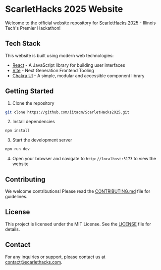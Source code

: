 # ScarletHacks 2025 Website

Welcome to the official website repository for [ScarletHacks 2025](https://scarlethacks.com/) - Illinois Tech's Premier Hackathon!

## Tech Stack

This website is built using modern web technologies:

- [React](https://reactjs.org/) - A JavaScript library for building user interfaces
- [Vite](https://vitejs.dev/) - Next Generation Frontend Tooling
- [Chakra UI](https://chakra-ui.com/) - A simple, modular and accessible component library

## Getting Started

1. Clone the repository

```bash
git clone https://github.com/iitacm/ScarletHacks2025.git
```

2. Install dependencies

```bash
npm install
```

3. Start the development server

```bash
npm run dev
```

4. Open your browser and navigate to `http://localhost:5173` to view the website

## Contributing

We welcome contributions! Please read the [CONTRIBUTING.md](CONTRIBUTING.md) file for guidelines.

## License

This project is licensed under the MIT License. See the [LICENSE](LICENSE) file for details.

## Contact

For any inquiries or support, please contact us at [contact@scarlethacks.com](mailto:contact@scarlethacks.com).
